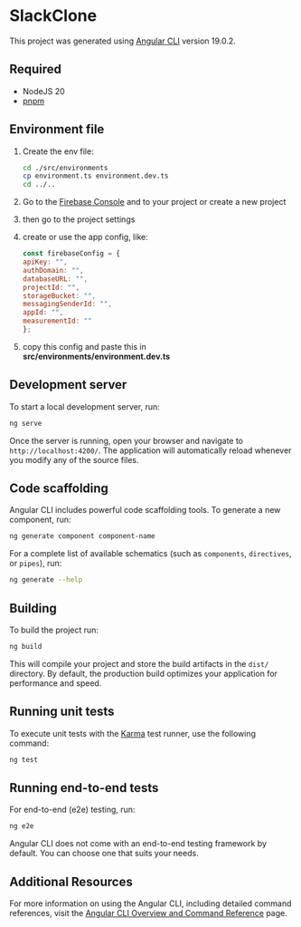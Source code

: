 # SlackClone

This project was generated using [Angular CLI](https://github.com/angular/angular-cli) version 19.0.2.

## Required

- NodeJS 20
- [pnpm](https://pnpm.io/installation#using-other-package-managers)

## Environment file

1. Create the env file:

    ```bash
    cd ./src/environments
    cp environment.ts environment.dev.ts
    cd ../..
    ```

1. Go to the [Firebase Console](https://console.firebase.google.com/) and to your project or create a new project

1. then go to the project settings

1. create or use the app config, like:

    ```js
    const firebaseConfig = {
    apiKey: "",
    authDomain: "",
    databaseURL: "",
    projectId: "",
    storageBucket: "",
    messagingSenderId: "",
    appId: "",
    measurementId: ""
    };
    ```

1. copy this config and paste this in **src/environments/environment.dev.ts**

## Development server

To start a local development server, run:

```bash
ng serve
```

Once the server is running, open your browser and navigate to `http://localhost:4200/`. The application will automatically reload whenever you modify any of the source files.

## Code scaffolding

Angular CLI includes powerful code scaffolding tools. To generate a new component, run:

```bash
ng generate component component-name
```

For a complete list of available schematics (such as `components`, `directives`, or `pipes`), run:

```bash
ng generate --help
```

## Building

To build the project run:

```bash
ng build
```

This will compile your project and store the build artifacts in the `dist/` directory. By default, the production build optimizes your application for performance and speed.

## Running unit tests

To execute unit tests with the [Karma](https://karma-runner.github.io) test runner, use the following command:

```bash
ng test
```

## Running end-to-end tests

For end-to-end (e2e) testing, run:

```bash
ng e2e
```

Angular CLI does not come with an end-to-end testing framework by default. You can choose one that suits your needs.

## Additional Resources

For more information on using the Angular CLI, including detailed command references, visit the [Angular CLI Overview and Command Reference](https://angular.dev/tools/cli) page.
